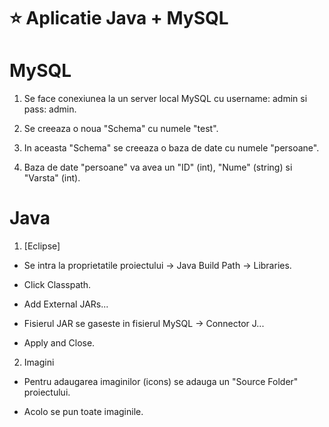 # :star: Aplicatie Java + MySQL

# MySQL

1. Se face conexiunea la un server local MySQL cu username: admin si pass: admin.

2. Se creeaza o noua "Schema" cu numele "test".

3. In aceasta "Schema" se creeaza o baza de date cu numele "persoane".

4. Baza de date "persoane" va avea un "ID" (int), "Nume" (string) si "Varsta" (int).

# Java

1. [Eclipse] 

- Se intra la proprietatile proiectului -> Java Build Path -> Libraries.

- Click Classpath.

- Add External JARs...

- Fisierul JAR se gaseste in fisierul MySQL -> Connector J...

- Apply and Close.

2. Imagini

- Pentru adaugarea imaginilor (icons) se adauga un "Source Folder" proiectului.

- Acolo se pun toate imaginile.
